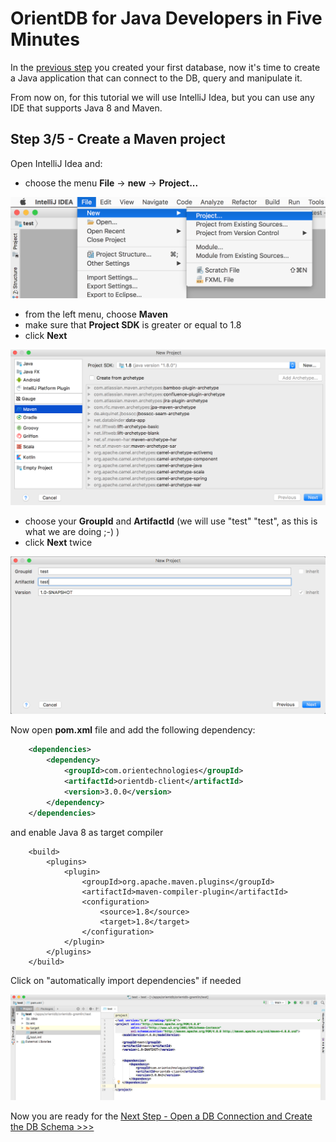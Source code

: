 # OrientDB for Java Developers in Five Minutes

In the [previous step](java-1.md) you created your first database, now it's time to create a Java application that can connect to the DB,
query and manipulate it.

From now on, for this tutorial we will use IntelliJ Idea, but you can use any IDE that supports Java 8 and Maven.

## Step 3/5 - Create a Maven project

Open IntelliJ Idea and:

- choose the menu **File** -> **new** -> **Project...**

![IdeaNew](images/idea-new.png)

- from the left menu, choose **Maven**
- make sure that **Project SDK** is greater or equal to 1.8
- click **Next**

![IdeaNew](images/idea-new-maven.png)

- choose your **GroupId** and **ArtifactId** (we will use "test" "test", as this is what we are doing  ;-) )
- click **Next** twice

![IdeaNew](images/idea-new-maven2.png)

Now open **pom.xml** file and add the following dependency:

```xml
    <dependencies>
        <dependency>
            <groupId>com.orientechnologies</groupId>
            <artifactId>orientdb-client</artifactId>
            <version>3.0.0</version>
        </dependency>
    </dependencies>
```

and enable Java 8 as target compiler

```
    <build>
        <plugins>
            <plugin>
                <groupId>org.apache.maven.plugins</groupId>
                <artifactId>maven-compiler-plugin</artifactId>
                <configuration>
                    <source>1.8</source>
                    <target>1.8</target>
                </configuration>
            </plugin>
        </plugins>
    </build>
```

Click on "automatically import dependencies" if needed

![IdeaNew](images/idea-pom.png)

Now you are ready for the [Next Step - Open a DB Connection and Create the DB Schema >>>](java-3.md)
